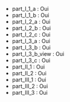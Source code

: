 - part_I_1_a : Oui 
- part_I_1_b : Oui 
- part_I_2_a : Oui
- part_I_2_b : Oui
- part_I_2_c : Oui
- part_I_3_a : Oui
- part_I_3_b : Oui 
- part_I_3_b_view : Oui
- part_I_3_c : Oui
- part_II_1 : Oui 
- part_II_2 : Oui
- part_III_1 : Oui
- part_III_2 : Oui
- part_III_3 : Oui 